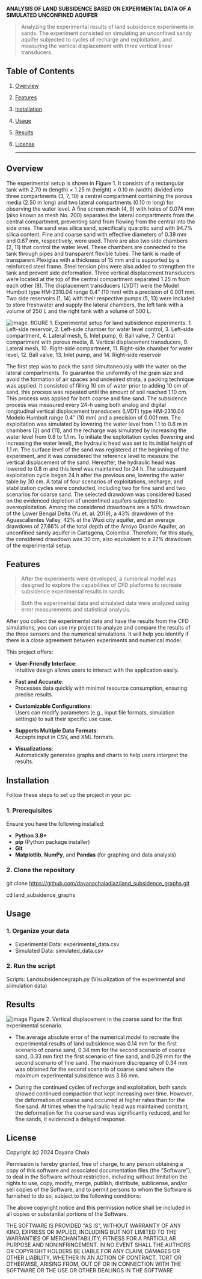 **ANALYSIS OF LAND SUBSIDENCE BASED ON EXPERIMENTAL DATA OF A SIMULATED UNCONFINED AQUIFER**

> Analyzing the experimental results of land subsidence experiments in sands. The experiment consisted on simulating an unconfined sandy aquifer subjected to cycles of recharge and exploitation, and measuring the vertical displacement with three vertical linear transducers. 

## Table of Contents
1. [Overview](#overview)
2. [Features](#features)
3. [Installation](#installation)
4. [Usage](#Usage)
5. [Results](#Results)
6. [License](#license)

    ---

## Overview

The experimental setup is shown in Figure 1. It consists of a rectangular tank with
2.70 m (length) × 1.25 m (height) × 0.10 m (width) divided into three compartments
(3, 7, 10) a central compartment containing the porous media (2.50 m long) and two lateral
compartments (0.10 m long) for observing the water level. A fine screen mesh (4, 9) with
holes of 0.074 mm (also known as mesh No. 200) separates the lateral compartments from
the central compartment, preventing sand from flowing from the central into the side ones.
The sand was silica sand, specifically quarzitic sand with 94.7% silica content. Fine and
coarse sand with effective diameters of 0.39 mm and 0.67 mm, respectively, were used.
There are also two side chambers (2, 11) that control the water level. These chambers
are connected to the tank through pipes and transparent flexible tubes. The tank is made of
transparent Plexiglas with a thickness of 15 mm and is supported by a reinforced steel frame.
Steel tension pins were also added to strengthen the tank and prevent side deformation.
Three vertical displacement transducers were located at the top of the central compartment
separated 1.25 m from each other (8). The displacement transducers (LVDT) were the
Model Humbolt type HM-2310.04 range 0.4′′ (10 mm) with a precision of 0.001 mm. Two
side reservoirs (1, 14) with their respective pumps (5, 13) were included to store freshwater
and supply the lateral chambers, the left tank with a volume of 250 L and the right tank
with a volume of 500 L.

![image](https://github.com/user-attachments/assets/e5c27e03-a8e8-4845-b7bf-83096a34410a). fIGURE 1. Experimental setup for land subsidence experiments. 1. Left-side reservoir, 2. Left-side chamber for water level control, 3. Left-side compartment, 4. Lateral mesh, 5. Inlet pump, 6. Ball valve, 7. Central compartment with porous media, 8. Vertical displacement transducers, 9. Lateral mesh, 10. Right-side compartment, 11. Right-side chamber for water level, 12. Ball valve, 13. Inlet
pump, and 14. Right-side reservoir

The first step was to pack the sand simultaneously with the water on the lateral
compartments. To guarantee the uniformity of the grain size and avoid the formation of air
spaces and undesired strata, a packing technique was applied. It consisted of filling 10 cm
of water prior to adding 10 cm of sand, this process was repeated until the amount of soil
reached 1.10 cm. This process was applied for both coarse and fine sand.
The subsidence process was measured every 24-h using both analog and digital
longitudinal vertical displacement transducers (LVDT) type HM-2310.04 Modelo Humbolt
range 0.4′′ (10 mm) and a precision of 0.001 mm. The exploitation was simulated by
lowering the water level from 1.1 to 0.8 m in chambers (2) and (11), and the recharge was
simulated by increasing the water level from 0.8 to 1.1 m. To initiate the exploitation cycles
(lowering and increasing the water level), the hydraulic head was set to its initial height
of 1.1 m. The surface level of the sand was registered at the beginning of the experiment,
and it was considered the reference level to measure the vertical displacement of the sand.
Hereafter, the hydraulic head was lowered to 0.8 m and this level was maintained for 24 h.
The subsequent exploitation cycle began 24 h after the previous one, lowering the water
table by 30 cm. A total of four scenarios of exploitations, recharge, and stabilization cycles
were conducted, including two for fine sand and two scenarios for coarse sand. The selected
drawdown was considered based on the evidenced depletion of unconfined aquifers
subjected to overexploitation. Among the considered drawdowns are a 50% drawdown
of the Lower Bengal Delta (Yu et. al. 2019), a 43% drawdown of the Aguascalientes Valley, 42% at the
Wuxi city aquifer, and an average drawdown of 27.66% of the total depth of the Arroyo
Grande Aquifer, an unconfined sandy aquifer in Cartagena, Colombia. Therefore, for this
study, the considered drawdown was 30 cm, also equivalent to a 27% drawdown of the
experimental setup.

## Features

> After the experiments were developed, a numerical model was designed to explore
the capabilities of CFD platforms to recreate subsidence experimental results in sands. 

> Both the experimental data and simulated data were analyzed using error measurements and statistical analysis. 

After you collect the experimental data and have the results from the CFD simulations, you can use my project to analyze and compare the results of the three sensors and the numerical simulations. It will help you identify if there is a close agreement between experiments and numerical model.

This project offers:
- **User-Friendly Interface**:  
  Intuitive design allows users to interact with the application easily.

- **Fast and Accurate**:  
  Processes data quickly with minimal resource consumption, ensuring precise results.

- **Customizable Configurations**:  
  Users can modify parameters (e.g., input file formats, simulation settings) to suit their specific use case.

- **Supports Multiple Data Formats**:  
  Accepts input in CSV, and XML formats.

- **Visualizations**:  
  Automatically generates graphs and charts to help users interpret the results.
  
## Installation

Follow these steps to set up the project in your pc:

### 1. Prerequisites
Ensure you have the following installed:
- **Python 3.8+**
- **pip** (Python package installer)
- **Git**
- **Matplotlib**, **NumPy**, and **Pandas** (for graphing and data analysis)

### 2. Clone the repository 

git clone https://github.com/dayanachaladiaz/land_subsidence_graphs.git

cd land_subsidence_graphs

## Usage
### 1. Organize your data

- Experimental Data: experimental_data.csv
- Simulated Data: simulated_data.csv

### 2. Run the script
Scripts: Landsubsidencegraph.py (Visualization of the experimental and siimulation data)

## Results
![image](https://github.com/user-attachments/assets/de25bb89-9db9-4d73-b15c-76bd5db313aa) Figure 2. Vertical displacement in the coarse sand for the first experimental scenario.

- The average absolute error of the numerical model to recreate the experimental results
of land subsidence was 0.14 mm for the first scenario of coarse sand, 0.34 mm for
the second scenario of coarse sand, 0.33 mm first the first scenario of fine sand, and
0.29 mm for the second scenario of fine sand. The maximum discrepancy of 0.34 mm
was obtained for the second scenario of coarse sand where the maximum experimental
subsidence was 3.86 mm.

- During the continued cycles of recharge and exploitation, both sands showed continued compaction that kept increasing over time. However, the deformation of coarse sand occurred at higher rates than for the fine sand. At times when the hydraulic head was maintained constant, the deformation for the coarse sand was significantly
reduced, and for fine sands, it evidenced a delayed response.

## License
Copyright (c) 2024 Dayana Chala

Permission is hereby granted, free of charge, to any person obtaining a copy of this software and associated documentation files (the "Software"), to deal in the Software without restriction, including without limitation the rights to use, copy, modify, merge, publish, distribute, sublicense, and/or sell copies of the Software, and to permit persons to whom the Software is furnished to do so, subject to the following conditions:

The above copyright notice and this permission notice shall be included in all copies or substantial portions of the Software.

THE SOFTWARE IS PROVIDED "AS IS", WITHOUT WARRANTY OF ANY KIND, EXPRESS OR IMPLIED, INCLUDING BUT NOT LIMITED TO THE WARRANTIES OF MERCHANTABILITY, FITNESS FOR A PARTICULAR PURPOSE AND NONINFRINGEMENT. IN NO EVENT SHALL THE AUTHORS OR COPYRIGHT HOLDERS BE LIABLE FOR ANY CLAIM, DAMAGES OR OTHER LIABILITY, WHETHER IN AN ACTION OF CONTRACT, TORT OR OTHERWISE, ARISING FROM, OUT OF OR IN CONNECTION WITH THE SOFTWARE OR THE USE OR OTHER DEALINGS IN THE SOFTWARE


